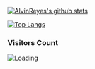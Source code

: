 
[![AlvinReyes's github stats](https://github-readme-stats.vercel.app/api?username=alvin-reyes&theme=gotham&count_private=true&show_icons=true)](https://github.com/anuraghazra/github-readme-stats)

<a href="https://github.com/alvin-reyes">
  <img align="center" alt="Top Langs" src="https://github-readme-stats.vercel.app/api/top-langs/?theme=gotham&username=alvin-reyes&layout=compact" />
</a>

### Visitors Count
<img align="left" src = "https://profile-counter.glitch.me/alvin-reyes/count.svg" alt ="Loading">
